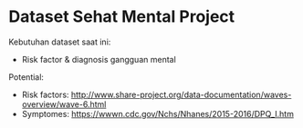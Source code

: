 # Dataset Sehat Mental Project

Kebutuhan dataset saat ini:
* Risk factor & diagnosis gangguan mental

Potential:
* Risk factors: http://www.share-project.org/data-documentation/waves-overview/wave-6.html
* Symptomes: https://wwwn.cdc.gov/Nchs/Nhanes/2015-2016/DPQ_I.htm
